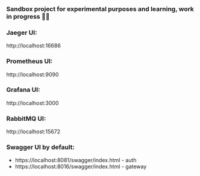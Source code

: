### Sandbox project for experimental purposes and learning, work in progress 👨‍💻

### Jaeger UI:

http://localhost:16686

### Prometheus UI:

http://localhost:9090

### Grafana UI:

http://localhost:3000

### RabbitMQ UI:

http://localhost:15672

### Swagger UI by default:

* https://localhost:8081/swagger/index.html - auth
* https://localhost:8016/swagger/index.html - gateway